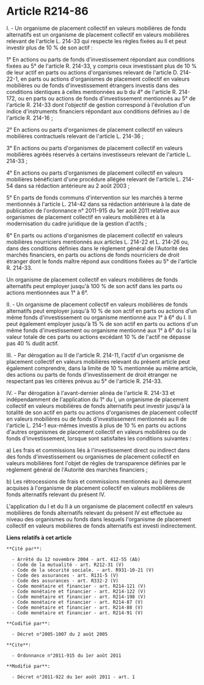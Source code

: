 # Article R214-86

I. - Un organisme de placement collectif en valeurs mobilières de fonds alternatifs est un organisme de placement collectif
en valeurs mobilières relevant de l'article L. 214-33 qui respecte les règles fixées au II et peut investir plus de 10 % de
son actif : 

1° En actions ou parts de fonds d'investissement répondant aux conditions fixées au 5° de l'article R. 214-33, y compris ceux
investissant plus de 10 % de leur actif en parts ou actions d'organismes relevant de l'article D. 214-22-1, en parts ou
actions d'organismes de placement collectif en valeurs mobilières ou de fonds d'investissement étrangers investis dans des
conditions identiques à celles mentionnées au b du 4° de l'article R. 214-172, ou en parts ou actions de fonds
d'investissement mentionnés au 5° de l'article R. 214-33 dont l'objectif de gestion correspond à l'évolution d'un indice
d'instruments financiers répondant aux conditions définies au I de l'article R. 214-16 ; 

2° En actions ou parts d'organismes de placement collectif en valeurs mobilières contractuels relevant de l'article L.
214-36 ; 

3° En actions ou parts d'organismes de placement collectif en valeurs mobilières agréés réservés à certains investisseurs
relevant de l'article L. 214-33 ; 

4° En actions ou parts d'organismes de placement collectif en valeurs mobilières bénéficiant d'une procédure allégée relevant
de l'article L. 214-54 dans sa rédaction antérieure au 2 août 2003 ; 

5° En parts de fonds communs d'intervention sur les marchés à terme mentionnés à l'article L. 214-42 dans sa rédaction
antérieure à la date de publication de l'ordonnance n° 2011-915 du 1er août 2011 relative aux organismes de placement
collectif en valeurs mobilières et à la modernisation du cadre juridique de la gestion d'actifs ; 

6° En parts ou actions d'organismes de placement collectif en valeurs mobilières nourriciers mentionnés aux articles L.
214-22 et L. 214-26 ou, dans des conditions définies dans le règlement général de l'Autorité des marchés financiers, en parts
ou actions de fonds nourriciers de droit étranger dont le fonds maître répond aux conditions fixées au 5° de l'article R.
214-33. 

Un organisme de placement collectif en valeurs mobilières de fonds alternatifs peut employer jusqu'à 100 % de son actif dans
les parts ou actions mentionnées aux 1° à 6°. 

II. - Un organisme de placement collectif en valeurs mobilières de fonds alternatifs peut employer jusqu'à 10 % de son actif
en parts ou actions d'un même fonds d'investissement ou organisme mentionné aux 1° à 6° du I. Il peut également employer
jusqu'à 15 % de son actif en parts ou actions d'un même fonds d'investissement ou organisme mentionné aux 1° à 6° du I si la
valeur totale de ces parts ou actions excédant 10 % de l'actif ne dépasse pas 40 % dudit actif. 

III. - Par dérogation au II de l'article R. 214-11, l'actif d'un organisme de placement collectif en valeurs mobilières
relevant du présent article peut également comprendre, dans la limite de 10 % mentionnée au même article, des actions ou
parts de fonds d'investissement de droit étranger ne respectant pas les critères prévus au 5° de l'article R. 214-33. 

IV. - Par dérogation à l'avant-dernier alinéa de l'article R. 214-33 et indépendamment de l'application du 1° du I, un
organisme de placement collectif en valeurs mobilières de fonds alternatifs peut investir jusqu'à la totalité de son actif en
parts ou actions d'organismes de placement collectif en valeurs mobilières ou de fonds d'investissement mentionnés au II de
l'article L. 214-1 eux-mêmes investis à plus de 10 % en parts ou actions d'autres organismes de placement collectif en
valeurs mobilières ou de fonds d'investissement, lorsque sont satisfaites les conditions suivantes : 

a) Les frais et commissions liés à l'investissement direct ou indirect dans des fonds d'investissement ou organismes de
placement collectif en valeurs mobilières font l'objet de règles de transparence définies par le règlement général de
l'Autorité des marchés financiers ; 

b) Les rétrocessions de frais et commissions mentionnés au i) demeurent acquises à l'organisme de placement collectif en
valeurs mobilières de fonds alternatifs relevant du présent IV. 

L'application du I et du II à un organisme de placement collectif en valeurs mobilières de fonds alternatifs relevant du
présent IV est effectuée au niveau des organismes ou fonds dans lesquels l'organisme de placement collectif en valeurs
mobilières de fonds alternatifs est investi indirectement.

**Liens relatifs à cet article**

	**Cité par**:

	  - Arrêté du 12 novembre 2004 - art. 412-55 (Ab)
	  - Code de la mutualité - art. R212-31 (V)
	  - Code de la sécurité sociale. - art. R931-10-21 (V)
	  - Code des assurances - art. R131-5 (V)
	  - Code des assurances - art. R332-2 (V)
	  - Code monétaire et financier - art. R214-121 (V)
	  - Code monétaire et financier - art. R214-122 (V)
	  - Code monétaire et financier - art. R214-198 (V)
	  - Code monétaire et financier - art. R214-87 (V)
	  - Code monétaire et financier - art. R214-88 (V)
	  - Code monétaire et financier - art. R214-91 (V)

	**Codifié par**:

	  - Décret n°2005-1007 du 2 août 2005

	**Cite**:

	  - Ordonnance n°2011-915 du 1er août 2011

	**Modifié par**:

	  - Décret n°2011-922 du 1er août 2011 - art. 1

